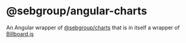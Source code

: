 # @sebgroup/angular-charts

An Angular wrapper of [@sebgroup/charts](https://github.com/sebgroup/green/tree/main/libs/charts) that is in itself a wrapper of [Billboard.js](https://naver.github.io/billboard.js/)
